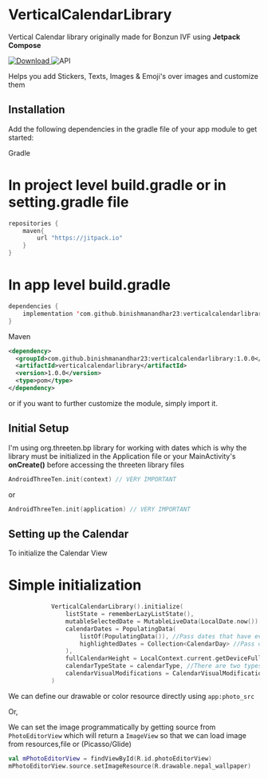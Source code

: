 # VerticalCalendarLibrary
Vertical Calendar library originally made for Bonzun IVF using **Jetpack Compose**

[ ![Download](https://api.bintray.com/packages/binishmanandhar23/PhotoEditorX/com.binish.photoeditorx/images/download.svg?version=1.0.5) ](https://bintray.com/binishmanandhar23/PhotoEditorX/com.binish.photoeditorx/1.0.5/link) ![API](https://img.shields.io/badge/API-21%2B-brightgreen.svg)

Helps you add Stickers, Texts, Images & Emoji's over images and customize them

## Installation

Add the following dependencies in the gradle file of your app module to get started:  

Gradle
# In project level build.gradle or in setting.gradle file
```kotlin
repositories {
    maven{
        url "https://jitpack.io"
    }
}
```
# In app level build.gradle
```kotlin
dependencies {
    implementation 'com.github.binishmanandhar23:verticalcalendarlibrary:1.0.0'
}
```
Maven
```xml
<dependency>
  <groupId>com.github.binishmanandhar23:verticalcalendarlibrary:1.0.0</groupId>
  <artifactId>verticalcalendarlibrary</artifactId>
  <version>1.0.0</version>
  <type>pom</type>
</dependency>
```

or if you want to further customize the module, simply import it.

## Initial Setup
I'm using org.threeten.bp library for working with dates which is why the library must be initialized in the Application file or your MainActivity's **onCreate()** before accessing the threeten library files
```kotlin
AndroidThreeTen.init(context) // VERY IMPORTANT
```
or
```kotlin
AndroidThreeTen.init(application) // VERY IMPORTANT
```


## Setting up the Calendar
To initialize the Calendar View

# Simple initialization
```kotlin
            VerticalCalendarLibrary().initialize(
                listState = rememberLazyListState(),
                mutableSelectedDate = MutableLiveData(LocalDate.now()), // Current selected date
                calendarDates = PopulatingData(
                    listOf(PopulatingData()), //Pass dates that have events along with a Modifier to be used in designing indicators for the dates
                    highlightedDates = Collection<CalendarDay> //Pass dates that are to be highlighted
                ),
                fullCalendarHeight = LocalContext.current.getDeviceFullHeight().dp, // Height for the calendar when it's in Full mode
                calendarTypeState = calendarType, //There are two types: CalendarType.FULL & CalendarType.MINI
                calendarVisualModifications = CalendarVisualModifications() // Various types of visual modifications for the Calendar
            )
```

We can define our drawable or color resource directly using `app:photo_src`

Or,

We can set the image programmatically by getting source from `PhotoEditorView` which will return a `ImageView` so that we can load image from resources,file or (Picasso/Glide)


```kotlin
val mPhotoEditorView = findViewById(R.id.photoEditorView)
mPhotoEditorView.source.setImageResource(R.drawable.nepal_wallpaper)
```


